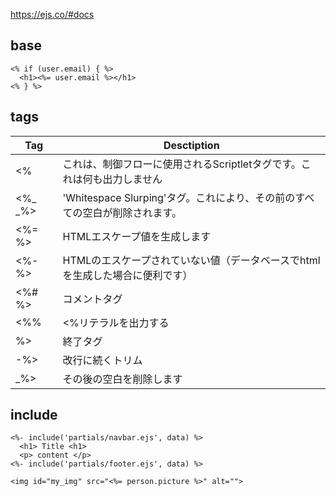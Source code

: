 
https://ejs.co/#docs

## base

```
<% if (user.email) { %>
  <h1><%= user.email %></h1>
<% } %>
```

## tags
|Tag|Desctiption|
|---|---|
|<%|これは、制御フローに使用されるScriptletタグです。これは何も出力しません|
|<%_ _%>|'Whitespace Slurping'タグ。これにより、その前のすべての空白が削除されます。|
|<%= %>|HTMLエスケープ値を生成します|
|<%- %>|HTMLのエスケープされていない値（データベースでhtmlを生成した場合に便利です）|
|<%# %>|コメントタグ|
|<%%|<%リテラルを出力する|
|%>|終了タグ|
|-%>|改行に続くトリム|
|_%>|その後の空白を削除します|

## include
```
<%- include('partials/navbar.ejs', data) %>
  <h1> Title <h1>
  <p> content </p>
<%- include('partials/footer.ejs', data) %>
```

```
<img id="my_img" src="<%= person.picture %>" alt="">
```